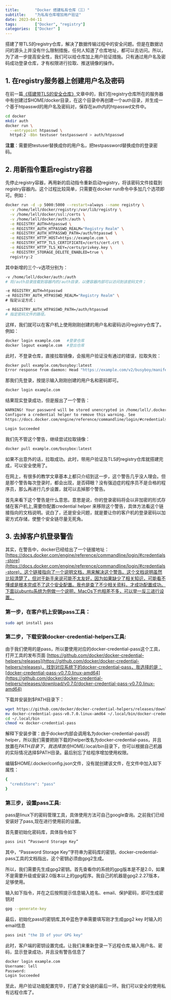 ```yaml
---
title:       "Docker 搭建私有仓库（三）"
subtitle:    "为私有仓库增加用户验证"
date: 2023-04-11
tags:        ["Docker", "registry"]
categories:  ["Docker" ]
---
```


搭建了带TLS的registry仓库，解决了数据传输过程中的安全问题。但是在数据访问的源头上并没有什么限制措施，任何人知道了仓库地址，都可以去访问。所以，为了进一步提高安全性，我们可以给仓库加上用户验证措施。只有通过用户名及密码成功登录仓库，才有权限进行拉取、推送镜像的操作。

## 1. 在registry服务器上创建用户名及密码

在前一篇[《搭建带TLS的安全仓库》](/post/docker-registry-2)文章中的，我们在registry仓库所在的服务器中有创建过$HOME/docker目录，在这个目录中再创建一个auth目录，并生成一个基于htpasswd的用户名及密码对，保存在auth内的htpasswd文件中。

```bash
cd docker
mkdir auth
docker run \
  --entrypoint htpasswd \
  httpd:2 -Bbn testuser testpassword > auth/htpasswd
```

**注意**：需要把testuser替换成你的用户名，把testpassword替换成你的登录密码。

## 2. 用新指令重启registry容器

先停止registry容器，再用新的启动指令重新启动registry，将该密码文件挂载到registry容器内。这个过程比较简单，只需要在docker run命令中多加几个选项即可。例如：

```bash
docker run -d -p 5000:5000 --restart=always --name registry \
  -v /home/lell/docker/registry:/var/lib/registry \
  -v /home/lell/docker/ssl:/certs \
  -v /home/lell/docker/auth:/auth \
  -e REGISTRY_AUTH=htpasswd \
  -e REGISTRY_AUTH_HTPASSWD_REALM="Registry Realm" \
  -e REGISTRY_AUTH_HTPASSWD_PATH=/auth/htpasswd \
  -e REGISTRY_HTTP_HOST=https://example.com \
  -e REGISTRY_HTTP_TLS_CERTIFICATE=/certs/cert.crt \
  -e REGISTRY_HTTP_TLS_KEY=/certs/privkey.key \
  -e REGISTRY_STORAGE_DELETE_ENABLED=true \
  registry:2

```

其中新增的三个-v选项分别为：

```bash
-v /home/lell/docker/auth:/auth   
# 将/auth目录挂载到容器内的/auth目录，以便容器内部可以访问到该密码文件；

```

```bash
-e REGISTRY_AUTH=htpasswd
-e REGISTRY_AUTH_HTPASSWD_REALM="Registry Realm" \
# 指定认证方式；
```

```bash
-e REGISTRY_AUTH_HTPASSWD_PATH=/auth/htpasswd
# 指定密码文件的路径。
```

这样，我们就可以在客户机上使用刚刚创建的用户名和密码访问registry仓库了。例如：

```bash
docker login example.com   #登录仓库
docker logout example.com  #登出仓库
```

此时，不登录仓库，直接拉取镜像，会报用户验证没有通过的错误，拉取失败：

```bash
docker pull example.com/busyboy:latest
Error response from daemon: Head "https://example.com/v2/busyboy/manifests/latest": no basic auth credentials
```

那我们先登录，按提示输入刚刚创建的用户名和密码即可。

```bash
docker login example.com
```

结果现实登录成功，但是报出了一个警告：

```bash
WARNING! Your password will be stored unencrypted in /home/lell/.docker/config.json.
Configure a credential helper to remove this warning. See
https://docs.docker.com/engine/reference/commandline/login/#credentials-store

Login Succeeded
```

我们先不管这个警告，继续尝试拉取镜像：

```bash
docker pull example.com/busybox:latest
```

如果不出意外的话，拉取成功。此时，带用户验证及TLS的registry仓库就搭建完成，可以安全使用了。

在网上，有很多的教学文章基本上都只介绍到这一步，这个警告几乎没人理会。但是那个警告每次登录时，都会出现，是否碍眼？没有强迫症的程序员不是合格的程序员，那么再进行几步设置，就可以去掉那个警告。

首先来看下这个警告是什么意思。意思是说，你的登录密码将会以非加密的形式存储在客户机上,需要你配置credential helper 来移除这个警告，具体方法看这个链接指向的文档说明。说白了，还是安全问题，就是要让你的客户机的登录密码以加密方式存储，使整个安全链尽量无死角。

## 3. 去掉客户机登录警告

其实，在警告中，docker已经给出了一个链接地址：[https://docs.docker.com/engine/reference/commandline/login/#credentials-store](https://docs.docker.com/engine/reference/commandline/login/#credentials-store)，这个链接指向了一个说明文档，用来解决这个警告。这个文档说明虽然比较清楚了，但对于新手来说可能不太友好，因为如果缺少了相关知识，可能看不懂或是根本完成不了这个安全配置。我也是查了不少相关资料，才成功配置成功。下面以ubuntu系统为例做一个说明，MacOs下也相差不多，可以举一反三进行设置。

### 第一步，在客户机上安装pass工具：

```bash
sudo apt install pass
```

### 第二步，下载安装docker-credential-helpers工具:
由于我们使用的是pass，所以要使用对应的docker-credential-pass这个工具，打开工具的发布页面 [https://github.com/docker/docker-credential-helpers/releases](https://github.com/docker/docker-credential-helpers/releases)，找到对应系统下的docker-credential-pass，我选择的是：[docker-credential-pass-v0.7.0.linux-amd64](https://github.com/docker/docker-credential-helpers/releases/download/v0.7.0/docker-credential-pass-v0.7.0.linux-amd64)

下载并安装到$PATH目录下：

```bash
wget https://github.com/docker/docker-credential-helpers/releases/download/v0.7.0/docker-credential-pass-v0.7.0.linux-amd64
mv docker-credential-pass-v0.7.0.linux-amd64 ~/.local/bin/docker-credential-pass
cd ~/.local/bin
chmod +x docker-credential-pass

```

解释下安装步骤：由于docker内部会调用名为docker-credential-pass的helper，所以我们需要把刚下载的helper改名为docker-credential-pass，并且放置在$PATH目录下，我选择放在$HOME/.local/bin目录下，你可以根据自己机器的实际情况选择$PATH目录。最后别忘了给程序增加使用权限。

编辑$HOME/.docker/config.json文件，没有就创建该文件，在文件中加入如下属性：

```bash
{
  "credsStore": "pass"
}
```

### 第三步，设置pass工具:

pass是linux下的密码管理工具，具体使用方法可自己google查询。之前我们已经安装好了pass,现在进行使用前的设置。

首先要初始化密码库，具体指令如下

```bash
pass init “Password Storage Key”
```

其中，“Password Storage Key”字符串为密码库的密钥，docker-credential-pass工具的文档指出，这个密钥必须由gpg2生成。

所以，我们需要先生成gpg2密钥。首先查看你的系统的gpg版本是不是2.0，如果不是需要升级或安装2.0版本以上的gpg程序。我自己的机器是gpg2.2.27版本，足够使用。

输入如下指令，并在之后按照提示信息输入姓名、email、保护密码，即可生成密钥对

```bash
gpg --generate-key
```

最后，初始化pass的密钥库,其中蓝色字串需要填写刚才生成gpg2 key 时输入的email信息

```bash
pass init "the ID of your GPG key"
```

此时，客户端的密钥设置完成。让我们来重新登录一下远程仓库,输入用户名、密码，显示登录成功，并且没有警告信息了

```bash
docker login example.com
Username: lell
Password: 
Login Succeeded
```

至此，用户验证功能配置完毕，打通了安全链的最后一环。我们可以安全的使用私有远程仓库了。